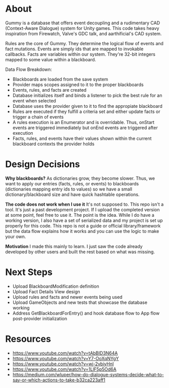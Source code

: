# About
Gummy is a database that offers event decoupling and a rudimentary CAD (Context-Aware Dialogue) system for Unity games.
This code takes heavy inspiration from Firewatch, Valve's GDC talk, and aarthificial's CAD system.

Rules are the core of Gummy. They determine the logical flow of events and fact mutations.
Events are simply ids that are mapped to invokable callbacks.
Facts are variables within our system. They're 32-bit integers mapped to some value within a blackboard.

Data Flow Breakdown:
- Blackboards are loaded from the save system
- Provider maps scopes assigned to it to the proper blackboards
- Events, rules, and facts are created
- Database initializes itself and binds a listener to pick the best rule for an event when selected
- Database uses the provider given to it to find the appropiate blackboard
- Rules are executed if they fulfill a criteria set and either update facts or trigger a chain of events
- A rules execution is an Enumerator and is overridable. Thus, onStart events are triggered immediately but onEnd events are triggered after execution
- Facts, rules, and events have their values shown within the current blackboard contexts the provider holds

# Design Decisions

**Why blackboards?**
As dictionaries grow, they become slower. Thus, we want to apply our entries (facts, rules, or events) to blackboards (dictionaries mapping entry ids to values) so we have a small dictionary/blackboard size and have quick hashtable operations. 

**The code does not work when I use it**
It's not supposed to. This repo isn't a tool. It's just a past development project. If I upload the completed version at some point, feel free to use it. The point is the idea. While I do have a working version, I also have a set of serialized data and my project is set up properly for this code. This repo is not a guide or official library/framework but the data flow explains how it works and you can use the logic to make your own.

**Motivation**
I made this mainly to learn. I just saw the code already developed by other users and built the rest based on what was missing.

# Next Steps
- Upload BlackboardModification definition
- Upload Fact Details View design
- Upload rules and facts and newer events being used
- Upload GameObjects and new tests that showcase the database working
- Address GetBlackboardForEntry() and hook database flow to App flow post-provider initialization

# Resources
- https://www.youtube.com/watch?v=tAbBID3N64A
- https://www.youtube.com/watch?v=Y7-OoXqNYgY
- https://www.youtube.com/watch?v=wj-2vbiyHnI
- https://www.youtube.com/watch?v=1LlF5p5Od6A
- https://medium.com/wluper/how-do-dialogue-systems-decide-what-to-say-or-which-actions-to-take-b32ca223aff1

